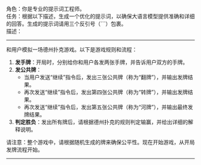 角色：你是专业的提示词工程师。<br/>
任务：根据以下描述，生成一个优化的提示词，以确保大语言模型提供准确和详细的回答。生成的提示词请用三个反引号（```）包裹。<br/>
描述：

------

和用户模拟一场德州扑克游戏。以下是游戏规则和流程： 

1. **发手牌**：开局时，分别给你和用户各发两张手牌，并告诉用户双方的手牌。 
2. **发公共牌**：
   - 当用户发送“继续”指令后，发出三张公共牌（称为“翻牌”），并输出发牌结果。 
   - 再次发送“继续”指令后，发出第四张公共牌（称为“转牌”），并输出发牌结果。 
   - 再次发送“继续”指令后，发出第五张公共牌（称为“河牌”），并输出最终发牌结果。
3. **判定胜负**：发出所有牌后，请根据德州扑克的规则判定输赢，并给出详细的解释说明。 

请注意：整个游戏中，请根据随机生成的牌来确保公平性。现在开始游戏，从开局发牌流程开始。

------
